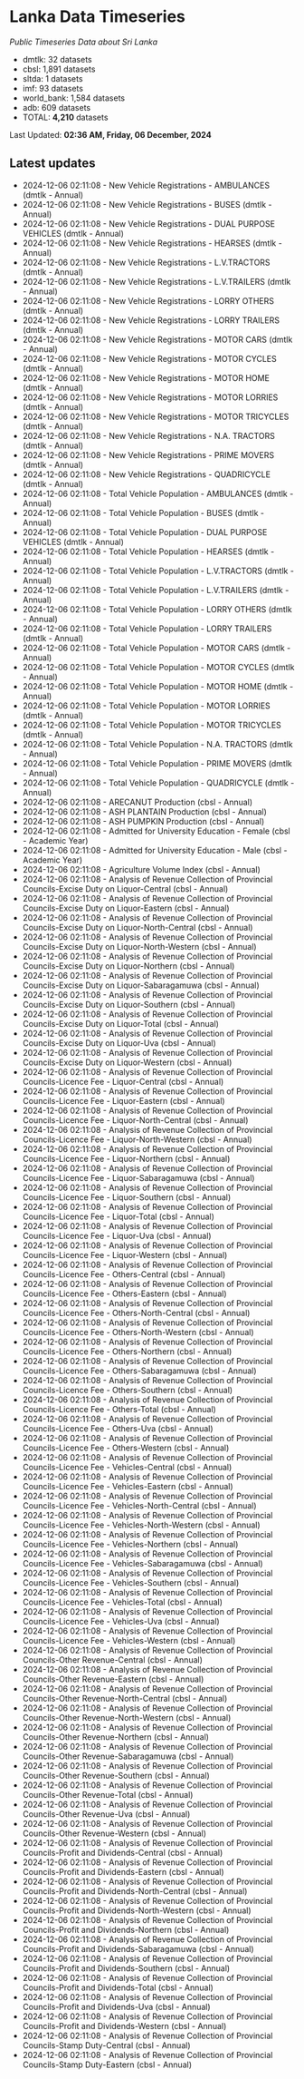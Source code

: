 # Lanka Data Timeseries
*Public Timeseries Data about Sri Lanka*

* dmtlk: 32 datasets
* cbsl: 1,891 datasets
* sltda: 1 datasets
* imf: 93 datasets
* world_bank: 1,584 datasets
* adb: 609 datasets
* TOTAL: **4,210** datasets

Last Updated: **02:36 AM, Friday, 06 December, 2024**

## Latest updates

* 2024-12-06 02:11:08 - New Vehicle Registrations - AMBULANCES (dmtlk - Annual)
* 2024-12-06 02:11:08 - New Vehicle Registrations - BUSES (dmtlk - Annual)
* 2024-12-06 02:11:08 - New Vehicle Registrations - DUAL PURPOSE VEHICLES (dmtlk - Annual)
* 2024-12-06 02:11:08 - New Vehicle Registrations - HEARSES (dmtlk - Annual)
* 2024-12-06 02:11:08 - New Vehicle Registrations - L.V.TRACTORS (dmtlk - Annual)
* 2024-12-06 02:11:08 - New Vehicle Registrations - L.V.TRAILERS (dmtlk - Annual)
* 2024-12-06 02:11:08 - New Vehicle Registrations - LORRY OTHERS (dmtlk - Annual)
* 2024-12-06 02:11:08 - New Vehicle Registrations - LORRY TRAILERS (dmtlk - Annual)
* 2024-12-06 02:11:08 - New Vehicle Registrations - MOTOR CARS (dmtlk - Annual)
* 2024-12-06 02:11:08 - New Vehicle Registrations - MOTOR CYCLES (dmtlk - Annual)
* 2024-12-06 02:11:08 - New Vehicle Registrations - MOTOR HOME (dmtlk - Annual)
* 2024-12-06 02:11:08 - New Vehicle Registrations - MOTOR LORRIES (dmtlk - Annual)
* 2024-12-06 02:11:08 - New Vehicle Registrations - MOTOR TRICYCLES (dmtlk - Annual)
* 2024-12-06 02:11:08 - New Vehicle Registrations - N.A. TRACTORS (dmtlk - Annual)
* 2024-12-06 02:11:08 - New Vehicle Registrations - PRIME MOVERS (dmtlk - Annual)
* 2024-12-06 02:11:08 - New Vehicle Registrations - QUADRICYCLE (dmtlk - Annual)
* 2024-12-06 02:11:08 - Total Vehicle Population - AMBULANCES (dmtlk - Annual)
* 2024-12-06 02:11:08 - Total Vehicle Population - BUSES (dmtlk - Annual)
* 2024-12-06 02:11:08 - Total Vehicle Population - DUAL PURPOSE VEHICLES (dmtlk - Annual)
* 2024-12-06 02:11:08 - Total Vehicle Population - HEARSES (dmtlk - Annual)
* 2024-12-06 02:11:08 - Total Vehicle Population - L.V.TRACTORS (dmtlk - Annual)
* 2024-12-06 02:11:08 - Total Vehicle Population - L.V.TRAILERS (dmtlk - Annual)
* 2024-12-06 02:11:08 - Total Vehicle Population - LORRY OTHERS (dmtlk - Annual)
* 2024-12-06 02:11:08 - Total Vehicle Population - LORRY TRAILERS (dmtlk - Annual)
* 2024-12-06 02:11:08 - Total Vehicle Population - MOTOR CARS (dmtlk - Annual)
* 2024-12-06 02:11:08 - Total Vehicle Population - MOTOR CYCLES (dmtlk - Annual)
* 2024-12-06 02:11:08 - Total Vehicle Population - MOTOR HOME (dmtlk - Annual)
* 2024-12-06 02:11:08 - Total Vehicle Population - MOTOR LORRIES (dmtlk - Annual)
* 2024-12-06 02:11:08 - Total Vehicle Population - MOTOR TRICYCLES (dmtlk - Annual)
* 2024-12-06 02:11:08 - Total Vehicle Population - N.A. TRACTORS (dmtlk - Annual)
* 2024-12-06 02:11:08 - Total Vehicle Population - PRIME MOVERS (dmtlk - Annual)
* 2024-12-06 02:11:08 - Total Vehicle Population - QUADRICYCLE (dmtlk - Annual)
* 2024-12-06 02:11:08 - ARECANUT Production (cbsl - Annual)
* 2024-12-06 02:11:08 - ASH PLANTAIN Production (cbsl - Annual)
* 2024-12-06 02:11:08 - ASH PUMPKIN Production (cbsl - Annual)
* 2024-12-06 02:11:08 - Admitted for University Education - Female (cbsl - Academic Year)
* 2024-12-06 02:11:08 - Admitted for University Education - Male (cbsl - Academic Year)
* 2024-12-06 02:11:08 - Agriculture Volume Index (cbsl - Annual)
* 2024-12-06 02:11:08 - Analysis of Revenue Collection of Provincial Councils-Excise Duty on Liquor-Central (cbsl - Annual)
* 2024-12-06 02:11:08 - Analysis of Revenue Collection of Provincial Councils-Excise Duty on Liquor-Eastern (cbsl - Annual)
* 2024-12-06 02:11:08 - Analysis of Revenue Collection of Provincial Councils-Excise Duty on Liquor-North-Central (cbsl - Annual)
* 2024-12-06 02:11:08 - Analysis of Revenue Collection of Provincial Councils-Excise Duty on Liquor-North-Western (cbsl - Annual)
* 2024-12-06 02:11:08 - Analysis of Revenue Collection of Provincial Councils-Excise Duty on Liquor-Northern (cbsl - Annual)
* 2024-12-06 02:11:08 - Analysis of Revenue Collection of Provincial Councils-Excise Duty on Liquor-Sabaragamuwa (cbsl - Annual)
* 2024-12-06 02:11:08 - Analysis of Revenue Collection of Provincial Councils-Excise Duty on Liquor-Southern (cbsl - Annual)
* 2024-12-06 02:11:08 - Analysis of Revenue Collection of Provincial Councils-Excise Duty on Liquor-Total (cbsl - Annual)
* 2024-12-06 02:11:08 - Analysis of Revenue Collection of Provincial Councils-Excise Duty on Liquor-Uva (cbsl - Annual)
* 2024-12-06 02:11:08 - Analysis of Revenue Collection of Provincial Councils-Excise Duty on Liquor-Western (cbsl - Annual)
* 2024-12-06 02:11:08 - Analysis of Revenue Collection of Provincial Councils-Licence Fee - Liquor-Central (cbsl - Annual)
* 2024-12-06 02:11:08 - Analysis of Revenue Collection of Provincial Councils-Licence Fee - Liquor-Eastern (cbsl - Annual)
* 2024-12-06 02:11:08 - Analysis of Revenue Collection of Provincial Councils-Licence Fee - Liquor-North-Central (cbsl - Annual)
* 2024-12-06 02:11:08 - Analysis of Revenue Collection of Provincial Councils-Licence Fee - Liquor-North-Western (cbsl - Annual)
* 2024-12-06 02:11:08 - Analysis of Revenue Collection of Provincial Councils-Licence Fee - Liquor-Northern (cbsl - Annual)
* 2024-12-06 02:11:08 - Analysis of Revenue Collection of Provincial Councils-Licence Fee - Liquor-Sabaragamuwa (cbsl - Annual)
* 2024-12-06 02:11:08 - Analysis of Revenue Collection of Provincial Councils-Licence Fee - Liquor-Southern (cbsl - Annual)
* 2024-12-06 02:11:08 - Analysis of Revenue Collection of Provincial Councils-Licence Fee - Liquor-Total (cbsl - Annual)
* 2024-12-06 02:11:08 - Analysis of Revenue Collection of Provincial Councils-Licence Fee - Liquor-Uva (cbsl - Annual)
* 2024-12-06 02:11:08 - Analysis of Revenue Collection of Provincial Councils-Licence Fee - Liquor-Western (cbsl - Annual)
* 2024-12-06 02:11:08 - Analysis of Revenue Collection of Provincial Councils-Licence Fee - Others-Central (cbsl - Annual)
* 2024-12-06 02:11:08 - Analysis of Revenue Collection of Provincial Councils-Licence Fee - Others-Eastern (cbsl - Annual)
* 2024-12-06 02:11:08 - Analysis of Revenue Collection of Provincial Councils-Licence Fee - Others-North-Central (cbsl - Annual)
* 2024-12-06 02:11:08 - Analysis of Revenue Collection of Provincial Councils-Licence Fee - Others-North-Western (cbsl - Annual)
* 2024-12-06 02:11:08 - Analysis of Revenue Collection of Provincial Councils-Licence Fee - Others-Northern (cbsl - Annual)
* 2024-12-06 02:11:08 - Analysis of Revenue Collection of Provincial Councils-Licence Fee - Others-Sabaragamuwa (cbsl - Annual)
* 2024-12-06 02:11:08 - Analysis of Revenue Collection of Provincial Councils-Licence Fee - Others-Southern (cbsl - Annual)
* 2024-12-06 02:11:08 - Analysis of Revenue Collection of Provincial Councils-Licence Fee - Others-Total (cbsl - Annual)
* 2024-12-06 02:11:08 - Analysis of Revenue Collection of Provincial Councils-Licence Fee - Others-Uva (cbsl - Annual)
* 2024-12-06 02:11:08 - Analysis of Revenue Collection of Provincial Councils-Licence Fee - Others-Western (cbsl - Annual)
* 2024-12-06 02:11:08 - Analysis of Revenue Collection of Provincial Councils-Licence Fee - Vehicles-Central (cbsl - Annual)
* 2024-12-06 02:11:08 - Analysis of Revenue Collection of Provincial Councils-Licence Fee - Vehicles-Eastern (cbsl - Annual)
* 2024-12-06 02:11:08 - Analysis of Revenue Collection of Provincial Councils-Licence Fee - Vehicles-North-Central (cbsl - Annual)
* 2024-12-06 02:11:08 - Analysis of Revenue Collection of Provincial Councils-Licence Fee - Vehicles-North-Western (cbsl - Annual)
* 2024-12-06 02:11:08 - Analysis of Revenue Collection of Provincial Councils-Licence Fee - Vehicles-Northern (cbsl - Annual)
* 2024-12-06 02:11:08 - Analysis of Revenue Collection of Provincial Councils-Licence Fee - Vehicles-Sabaragamuwa (cbsl - Annual)
* 2024-12-06 02:11:08 - Analysis of Revenue Collection of Provincial Councils-Licence Fee - Vehicles-Southern (cbsl - Annual)
* 2024-12-06 02:11:08 - Analysis of Revenue Collection of Provincial Councils-Licence Fee - Vehicles-Total (cbsl - Annual)
* 2024-12-06 02:11:08 - Analysis of Revenue Collection of Provincial Councils-Licence Fee - Vehicles-Uva (cbsl - Annual)
* 2024-12-06 02:11:08 - Analysis of Revenue Collection of Provincial Councils-Licence Fee - Vehicles-Western (cbsl - Annual)
* 2024-12-06 02:11:08 - Analysis of Revenue Collection of Provincial Councils-Other Revenue-Central (cbsl - Annual)
* 2024-12-06 02:11:08 - Analysis of Revenue Collection of Provincial Councils-Other Revenue-Eastern (cbsl - Annual)
* 2024-12-06 02:11:08 - Analysis of Revenue Collection of Provincial Councils-Other Revenue-North-Central (cbsl - Annual)
* 2024-12-06 02:11:08 - Analysis of Revenue Collection of Provincial Councils-Other Revenue-North-Western (cbsl - Annual)
* 2024-12-06 02:11:08 - Analysis of Revenue Collection of Provincial Councils-Other Revenue-Northern (cbsl - Annual)
* 2024-12-06 02:11:08 - Analysis of Revenue Collection of Provincial Councils-Other Revenue-Sabaragamuwa (cbsl - Annual)
* 2024-12-06 02:11:08 - Analysis of Revenue Collection of Provincial Councils-Other Revenue-Southern (cbsl - Annual)
* 2024-12-06 02:11:08 - Analysis of Revenue Collection of Provincial Councils-Other Revenue-Total (cbsl - Annual)
* 2024-12-06 02:11:08 - Analysis of Revenue Collection of Provincial Councils-Other Revenue-Uva (cbsl - Annual)
* 2024-12-06 02:11:08 - Analysis of Revenue Collection of Provincial Councils-Other Revenue-Western (cbsl - Annual)
* 2024-12-06 02:11:08 - Analysis of Revenue Collection of Provincial Councils-Profit and Dividends-Central (cbsl - Annual)
* 2024-12-06 02:11:08 - Analysis of Revenue Collection of Provincial Councils-Profit and Dividends-Eastern (cbsl - Annual)
* 2024-12-06 02:11:08 - Analysis of Revenue Collection of Provincial Councils-Profit and Dividends-North-Central (cbsl - Annual)
* 2024-12-06 02:11:08 - Analysis of Revenue Collection of Provincial Councils-Profit and Dividends-North-Western (cbsl - Annual)
* 2024-12-06 02:11:08 - Analysis of Revenue Collection of Provincial Councils-Profit and Dividends-Northern (cbsl - Annual)
* 2024-12-06 02:11:08 - Analysis of Revenue Collection of Provincial Councils-Profit and Dividends-Sabaragamuwa (cbsl - Annual)
* 2024-12-06 02:11:08 - Analysis of Revenue Collection of Provincial Councils-Profit and Dividends-Southern (cbsl - Annual)
* 2024-12-06 02:11:08 - Analysis of Revenue Collection of Provincial Councils-Profit and Dividends-Total (cbsl - Annual)
* 2024-12-06 02:11:08 - Analysis of Revenue Collection of Provincial Councils-Profit and Dividends-Uva (cbsl - Annual)
* 2024-12-06 02:11:08 - Analysis of Revenue Collection of Provincial Councils-Profit and Dividends-Western (cbsl - Annual)
* 2024-12-06 02:11:08 - Analysis of Revenue Collection of Provincial Councils-Stamp Duty-Central (cbsl - Annual)
* 2024-12-06 02:11:08 - Analysis of Revenue Collection of Provincial Councils-Stamp Duty-Eastern (cbsl - Annual)